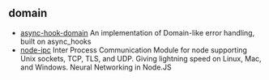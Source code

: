 ## domain

- [async-hook-domain](https://github.com/tapjs/async-hook-domain) An implementation of Domain-like error handling, built on async_hooks
- [node-ipc](https://github.com/RIAEvangelist/node-ipc) Inter Process Communication Module for node supporting Unix sockets, TCP, TLS, and UDP. Giving lightning speed on Linux, Mac, and Windows. Neural Networking in Node.JS